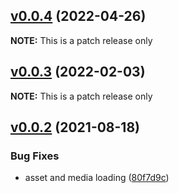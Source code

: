 ## [v0.0.4](https://github.com/Practically/webpack-config/compare/v0.0.3...v0.0.4) (2022-04-26)

**NOTE:** This is a patch release only

## [v0.0.3](https://github.com/Practically/webpack-config/compare/v0.0.2...v0.0.3) (2022-02-03)

**NOTE:** This is a patch release only

## [v0.0.2](https://github.com/Practically/webpack-config/compare/v0.0.1...v0.0.2) (2021-08-18)


### Bug Fixes

* asset and media loading ([80f7d9c](https://github.com/Practically/webpack-config/commit/80f7d9c48ad6b03e226ae666b9c2dc0d76aa7d6e))



